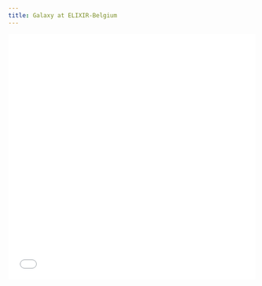 ```yaml
---
title: Galaxy at ELIXIR-Belgium
---
```


<slot name="/bare/pasteur/notices" />

<slot name="/bare/pasteur/galaxy/jumbotron" />

<slot name="/pasteur/info" />

<iframe title="Recent Pasteur Galaxy posts" height="500"
 class="resize-y" src="/bare/pasteur/latest/news-events/" scrolling="no"
 style="width: 100%; border: none; vertical-align: top">
</iframe>

<footer style="margin-top: 20px">
<slot name="/pasteur/site-footer" />
</footer>

